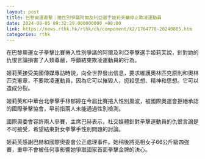 ```yaml
---
layout: post
title: 巴黎奧運直擊｜捲性別爭議阿爾及利亞選手姬莉芙籲停止欺凌運動員
date: 2024-08-05 09:32:29.000000000 +08:00
link: https://news.rthk.hk/rthk/ch/component/k2/1764770-20240805.htm
categories: rthk
---
```


在巴黎奧運女子拳擊比賽捲入性別爭議的阿爾及利亞拳擊選手姬莉芙說，針對她的仇恨言論損害了人類尊嚴，呼籲結束欺凌運動員的行為。

姬莉芙接受美國傳媒專訪時說，向全世界發出信息，要求維護奧林匹克原則和奧林匹克憲章，不要欺凌運動員，因為它可以摧毀人，扼殺思想、精神和思想。它可以造成分裂。

姬莉芙和中華台北拳擊手林郁婷在今屆比賽捲入性別風波，被國際奧運會拒絕承認的國際拳擊協會，早前指兩人未能通過性別檢測。

國際奧委會容許兩人參賽，主席巴赫表示，社交媒體針對拳擊運動員的仇恨言論是不可接受，希望結束對女拳擊手性別問題的討論。

姬莉芙感謝巴赫和國際奧委會公正處理事件。她稍後將亮相女子66公斤級四強賽，重申不會被任何事影響她爭取國家首面拳擊金牌的決心。
